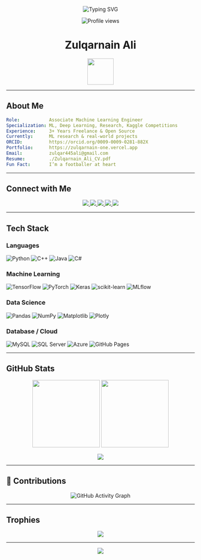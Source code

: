 <!-- Header Typing Animation -->
<p align="center">
  <img src="https://readme-typing-svg.demolab.com?font=Fira+Code&duration=3500&pause=1000&color=6f42c1&center=true&vCenter=true&width=435&lines=Heyo+I'm+Zulqarnain+Ali;Associate+ML+Engineer+|+Kaggle+Expert;AI+|+Deep+Learning+Researcher;Always+Learning+|+Building+|+Sharing" alt="Typing SVG" />
</p>

<!-- Profile Views -->
<p align="center">
  <img src="https://komarev.com/ghpvc/?username=zulqarnainalipk&label=Profile+Views&color=6f42c1&style=flat-square" alt="Profile views" />
</p>

<h1 align="center">Zulqarnain Ali</h1>
<p align="center">
<img src="https://media.giphy.com/media/VgCDAzcKvsR6OM0uWg/giphy.gif" width="70">
</p>

---

## About Me

```yaml
Role:           Associate Machine Learning Engineer
Specialization: ML, Deep Learning, Research, Kaggle Competitions
Experience:     3+ Years Freelance & Open Source
Currently:      ML research & real-world projects
ORCID:          https://orcid.org/0009-0009-0281-882X
Portfolio:      https://zulqarnain-one.vercel.app
Email:          zulqar445ali@gmail.com
Resume:         ./Zulqarnain_Ali_CV.pdf
Fun Fact:       I’m a footballer at heart
```

---

##  Connect with Me

<p align="center">
  <a href="https://linkedin.com/in/zulqarnainalipk" target="_blank">
    <img src="https://img.shields.io/badge/LinkedIn-0077B5?style=flat-square&logo=linkedin&logoColor=white" />
  </a>
  <a href="mailto:zulqar445ali@gmail.com">
    <img src="https://img.shields.io/badge/Gmail-D14836?style=flat-square&logo=gmail&logoColor=white" />
  </a>
  <a href="https://zulqarnain-one.vercel.app" target="_blank">
    <img src="https://img.shields.io/badge/Portfolio-000000?style=flat-square&logo=vercel&logoColor=white" />
  </a>
  <a href="https://orcid.org/0009-0009-0281-882X" target="_blank">
    <img src="https://img.shields.io/badge/ORCID-A6CE39?style=flat-square&logo=orcid&logoColor=white" />
  </a>
  <a href="./Zulqarnain_Ali_CV.pdf" target="_blank">
    <img src="https://img.shields.io/badge/Download_Resume-6f42c1?style=flat-square&logo=adobeacrobatreader&logoColor=white" />
  </a>
</p>

---

##  Tech Stack

### Languages  
![Python](https://img.shields.io/badge/Python-3670A0?style=flat&logo=python&logoColor=ffdd54)
![C++](https://img.shields.io/badge/C++-00599C?style=flat&logo=c%2B%2B&logoColor=white)
![Java](https://img.shields.io/badge/Java-ED8B00?style=flat&logo=java&logoColor=white)
![C#](https://img.shields.io/badge/C%23-239120?style=flat&logo=csharp&logoColor=white)

### Machine Learning  
![TensorFlow](https://img.shields.io/badge/TensorFlow-FF6F00?style=flat&logo=tensorflow&logoColor=white)
![PyTorch](https://img.shields.io/badge/PyTorch-EE4C2C?style=flat&logo=pytorch&logoColor=white)
![Keras](https://img.shields.io/badge/Keras-D00000?style=flat&logo=keras&logoColor=white)
![scikit-learn](https://img.shields.io/badge/scikit--learn-F7931E?style=flat&logo=scikit-learn&logoColor=white)
![MLflow](https://img.shields.io/badge/MLflow-0194D1?style=flat&logo=numpy&logoColor=white)

### Data Science  
![Pandas](https://img.shields.io/badge/Pandas-150458?style=flat&logo=pandas&logoColor=white)
![NumPy](https://img.shields.io/badge/NumPy-013243?style=flat&logo=numpy&logoColor=white)
![Matplotlib](https://img.shields.io/badge/Matplotlib-000000?style=flat&logo=matplotlib&logoColor=white)
![Plotly](https://img.shields.io/badge/Plotly-3F4F75?style=flat&logo=plotly&logoColor=white)

### Database / Cloud  
![MySQL](https://img.shields.io/badge/MySQL-4479A1?style=flat&logo=mysql&logoColor=white)
![SQL Server](https://img.shields.io/badge/SQL%20Server-CC2927?style=flat&logo=microsoft-sql-server&logoColor=white)
![Azure](https://img.shields.io/badge/Azure-0078D4?style=flat&logo=microsoft-azure&logoColor=white)
![GitHub Pages](https://img.shields.io/badge/GitHub_Pages-222222?style=flat&logo=github&logoColor=white)

---

##  GitHub Stats

<p align="center">
  <img src="https://github-readme-stats.vercel.app/api?username=zulqarnainalipk&show_icons=true&theme=radical&count_private=true" height="180" />
  <img src="https://github-readme-stats.vercel.app/api/top-langs/?username=zulqarnainalipk&layout=compact&theme=radical" height="180" />
</p>

<p align="center">
  <img src="https://github-readme-streak-stats.herokuapp.com/?user=zulqarnainalipk&theme=radical&hide_border=false" />
</p>

---

## 🧮 Contributions

<p align="center">
  <img src="https://github-readme-activity-graph.vercel.app/graph?username=zulqarnainalipk&bg_color=ffffff&color=6f42c1&line=6f42c1&point=ff9900&area=true&hide_border=true" alt="GitHub Activity Graph" />
</p>

---

##  Trophies

<p align="center">
  <img src="https://github-profile-trophy.vercel.app/?username=zulqarnainalipk&theme=radical&no-frame=true&row=1&margin-w=10" />
</p>

---

<!-- Footer Wave Animation -->
<p align="center">
  <img src="https://capsule-render.vercel.app/api?type=waving&height=140&section=footer&color=6f42c1" />
</p>
